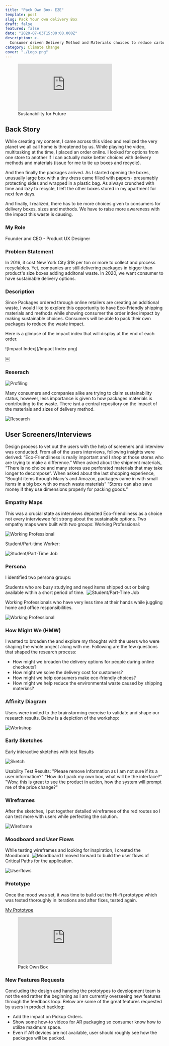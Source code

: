 ```yaml
---
title: "Pack Own Box- E2E"
template: post
slug: Pack Your own delivery Box
draft: false
featured: false
date: "2020-07-03T15:00:00.000Z"
description: >-
  Consumer driven Delivery Method and Materials choices to reduce carbon footprint.
category: Climate Change
cover: "./Logo.png"
---
```


<figure class="video_container">
  <iframe src="https://www.youtube.com/embed/wthTmQHmuZ0" frameborder="0" allowfullscreen="true"> </iframe>
  <figcaption class="md-figure-caption"> Sustanability for Future</figcaption>
</figure>

## Back Story

While creating my content, I came across this video and realized the very planet we all call home is threatened by us. While playing the video, multitasking at the time, I placed an order online. I looked for options from one store to another if I can actually make better choices with delivery methods and materials (issue for me to tie up boxes and recycle).

And then finally the packages arrived. As I started opening the boxes, unusually large box with a tiny dress came filled with papers- presumably protecting sides and wrapped in a plastic bag. As always crunched with time and lazy to recycle, I left the other boxes stored in my apartment for next few days.

And finally, I realized, there has to be more choices given to consumers for delivery boxes, sizes and methods. We have to raise more awareness with the impact this waste is causing.

### My Role

Founder and CEO - Product UX Designer

### Problem Statement

In 2016, it cost New York City \$18 per ton or more to collect and process recyclables. Yet, companies are still delivering packages in bigger than product's size boxes adding additonal waste. In 2020, we want consumer to have sustainable delivery options.

### Description

Since Packages ordered through online retailers are creating an additional waste, I would like to explore this opportunity to have Eco-Friendly shipping materials and methods while showing consumer the order index impact by making sustainable choices. Consumers will be able to pack their own packages to reduce the waste impact.

Here is a glimpse of the impact index that will display at the end of each order.

![Impact Index](/Impact Index.png)

￼

### Reserach

![Profiling](/Research-1.png)

Many consumers and companies alike are trying to claim sustainability status, however, less importance is given to how packages materials is contributing to the waste. There isnt a central repository on the impact of the materials and sizes of delivery method.

![Research](/Research2.png)

## User Screeners/Interviews

Design process to vet out the users with the help of screeners and interview was conducted. From all of the users interviews, following insights were derived:
“Eco-Friendliness is really important and I shop at those stores who are trying to make a difference.” When asked about the shipment materials, “There is no choice and many stores use perforated materials that may take longer to decompose”. When asked about the last shopping experience, “Bought items through Macy's and Amazon, packages came in with small items in a big box with so much waste materials“ “Stores can also save money if they use dimensions properly for packing goods.”

### Empathy Maps

This was a crucial state as interviews depicted Eco-friendliness as a choice not every interviewee felt strong about the sustainable options. Two empathy maps were built with two groups:
Working Professional:

![Working Professional](/ProMap.png)

Student/Part-time Worker:

![Student/Part-Time Job](/StuMap.png)

### Persona

I identified two persona groups:

Students who are busy studying and need items shipped out or being available within a short period of time. 
![Student/Part-Time Job](/PersonaStu.png)

Working Professionals who have very less time at their hands while juggling home and office responsibilities.

![Working Professional](/PersonaPer.png)

### How Might We (HMW)

I wanted to broaden the and explore my thoughts with the users who were shaping the whole project along with me. Following are the few questions that shaped the research process:

- How might we broaden the delivery options for people during online checkouts?
- How might we solve the delivery cost for customers?
- How might we help consumers make eco-friendly choices?
- How might we help reduce the environmental waste caused by shipping materials?

### Affinity Diagram

Users were invited to the brainstorming exercise to validate and shape our research results. Below is a depiction of the workshop:

![Workshop](/Affinity.png)

### Early Sketches

Early interactive sketches with test Results

![Sketch](/Sketches.png)

Usability Test Results:
"Please remove Information as I am not sure if its a user information?"
"How do I pack my own box, what will be the interface?"
"Wow, this is great to see the product in action, how the system will prompt me of the price change?"

### Wireframes

After the sketches, I put together detailed wireframes of the red routes so I can test more with users while perfecting the solution.

![Wireframe](/Wireframes.png)

### Moodboard and User Flows

While testing wireframes and looking for inspiration, I created the Moodboard.
![Moodboard](/Moodboard.png)
I moved forward to build the user flows of Critical Paths for the application.

![Userflows](/Userflows.png)

### Prototype

Once the mood was set, it was time to build out the Hi-fi prototype which was tested thoroughly in iterations and after fixes, tested again.

<a href="https://invis.io/DKY3NUVEB4M"> My Prototype </a>

<figure class="video_container">
  <iframe src="https://invis.io/DKY3NUVEB4M" frameborder="0" allowfullscreen="true">
   </iframe>
  <figcaption class="md-figure-caption">Pack Own Box</figcaption>
</figure>

### New Features Requests

Concluding the design and handing the prototypes to development team is not the end rather the beginning as I am currently overseeing new features through the feedback loop. Below are some of the great features requested by users in product backlog:

<ul style="list-style-type:disc">
         <li>Add the impact on Pickup Orders.</li>
         <li>Show some how-to videos for AR packaging so consumer know how to utilize maximum space.</li>
         <li>Even if AR devices are not available, user should roughly see how the packages will be packed.</li>
